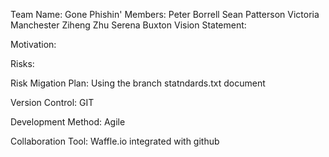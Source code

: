 Team Name:				Gone Phishin'
Members:				Peter Borrell
					Sean Patterson
					Victoria Manchester
					Ziheng Zhu
					Serena Buxton
Vision Statement:

Motivation:

Risks:

Risk Migation Plan:			Using the branch statndards.txt document

Version Control:			GIT

Development Method:			Agile

Collaboration Tool:			Waffle.io integrated with github
